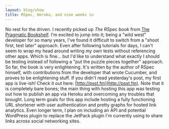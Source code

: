 ```yaml
---
layout: blog/show
title: RSpec, Heroku, and nine weeks in
---
```


No rest for the driven. I recently picked up *The RSpec book* from [The Pragmatic Bookshelf](http://pragprog.com/). I'm excited to jump into it; being a "wild west" developer for so many years, I've found it difficult to switch from a "shoot first, test later" approach. Even after following tutorials for days, I can't seem to wrap my head around writing my own tests without referencing other apps. Which is fine... but I'd like to understand what exactly I should be testing instead of following a "put the puzzle pieces together" approach. So far, the book is very enlightening. It's written by the author of RSpec himself, with contributions from the developer that wrote Cucumber, and proves to be enlightening stuff. If you didn't read yesterday's post, my first app is live-ish! Check it out here: [http://psst.fm](http://psst.fm). Note that it is completely bare bones; the main thing with hosting this app was testing out how to publish an app via Heroku and overcoming any troubles that brought. Long term goals for this app include hosting a fully functioning URL shortener with user authentication and pretty graphs for hosted link analytics. Even longer term, I plan on including an API and potential WordPress plugin to replace the JetPack plugin I'm currently using to share links across social networking sites.
